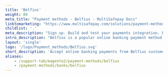 ```yaml
---
title: 'Belfius'
weight: 80
meta_title: "Payment methods - Belfius - MultiSafepay Docs"
linktomarketing: "https://www.multisafepay.com/solutions/payment-methods/belfius"
childlist: '.'
meta_description: "Sign up. Build and test your payments integration. Explore our products and services. Use our API Reference, SDKs, and wrappers. Get support."
intro_description: "Belfius is a popular online banking payment method for Belfius bank customers in Belgium."
layout: 'single'
logo: '/logo/Payment_methods/Belfius.svg' 
short_description: 'Accept online banking payments from Belfius customers in Belgium.'
aliases:
    - /support-tab/magento2/payment-methods/belfius
    - /payment-methods/banks/belfius
---
```


